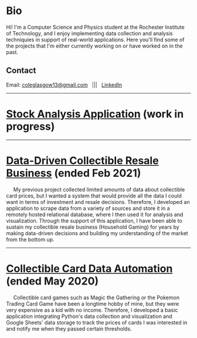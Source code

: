 # Bio

Hi! I'm a Computer Science and Physics student at the Rochester Institute of Technology, and I enjoy implementing data collection and analysis techniquies in support of real-world applications. Here you'll find some of the projects that I'm either currently working on or have worked on in the past.

## Contact
Email: <coleglasgow13@gmail.com>&nbsp;&nbsp;&nbsp;|||&nbsp;&nbsp;&nbsp;[LinkedIn](https://www.linkedin.com/in/cole-glasgow-41301/)

___

# [Stock Analysis Application](https://coltonglasgow13.github.io/goose-stock "goose-stock") (work in progress)

___

# [Data-Driven Collectible Resale Business](https://coltonglasgow13.github.io/mtg-goose-public "mtg-goose") (ended Feb 2021)

&nbsp;&nbsp;&nbsp;&nbsp;&nbsp;My previous project collected limited amounts of data about collectible card prices, but I wanted a system that would provide all the data I could want in terms of investment and resale decisions. Therefore, I developed an application to scrape data from a variety of sources and store it in a remotely hosted relational database, where I then used it for analysis and visualization. Through the support of this application, I have been able to sustain my collectible resale business (Household Gaming) for years by making data-driven decisions and building my understanding of the market from the bottom up.

___

# [Collectible Card Data Automation](https://coltonglasgow13.github.io/mtg-python-public "mtg-python-public") (ended May 2020)

&nbsp;&nbsp;&nbsp;&nbsp;&nbsp;Collectible card games such as Magic the Gathering or the Pokemon Trading Card Game have been a longtime hobby of mine, but they were very expensive as a kid with no income. Therefore, I developed a basic application integrating Python's data collection and visualization and Google Sheets' data storage to track the prices of cards I was interested in and notify me when they passed certain thresholds.
